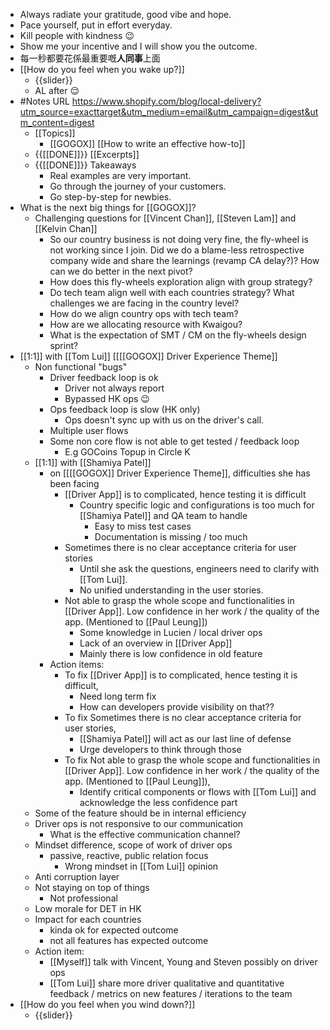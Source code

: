 - Always radiate your gratitude, good vibe and hope.
- Pace yourself, put in effort everyday.
- Kill people with kindness 😉
- Show me your incentive and I will show you the outcome.
- 每一秒都要花係最重要嘅**人同事**上面
- [[How do you feel when you wake up?]]
    - {{slider}}
    - AL after 😌
- #Notes URL https://www.shopify.com/blog/local-delivery?utm_source=exacttarget&utm_medium=email&utm_campaign=digest&utm_content=digest 
    - [[Topics]]
        - [[GOGOX]] [[How to write an effective how-to]]
    - {{[[DONE]]}} [[Excerpts]]
    - {{[[DONE]]}} Takeaways
        - Real examples are very important.
        - Go through the journey of your customers.
        - Go step-by-step for newbies.
- What is the next big things for [[GOGOX]]?
    - Challenging questions for [[Vincent Chan]], [[Steven Lam]] and [[Kelvin Chan]]
        - So our country business is not doing very fine, the fly-wheel is not working since I join. Did we do a blame-less retrospective company wide and share the learnings (revamp CA delay?)? How can we do better in the next pivot?
        - How does this fly-wheels exploration align with group strategy?
        - Do tech team align well with each countries strategy? What challenges we are facing in the country level?
        - How do we align country ops with tech team?
        - How are we allocating resource with Kwaigou?
        - What is the expectation of SMT / CM on the fly-wheels design sprint?
- [[1:1]] with [[Tom Lui]] [[[[GOGOX]] Driver Experience Theme]]
    - Non functional "bugs"
        - Driver feedback loop is ok
            - Driver not always report
            - Bypassed HK ops 😉
        - Ops feedback loop is slow (HK only)
            - Ops doesn't sync up with us on the driver's call.
        - Multiple user flows 
        - Some non core flow is not able to get tested / feedback loop
            - E.g GOCoins Topup in Circle K
    - [[1:1]] with [[Shamiya Patel]]
        - on [[[[GOGOX]] Driver Experience Theme]], difficulties she has been facing
            - [[Driver App]] is to complicated, hence testing it is difficult
                - Country specific logic and configurations is too much for [[Shamiya Patel]] and QA team to handle
                    - Easy to miss test cases
                    - Documentation is missing / too much
            - Sometimes there is no clear acceptance criteria for user stories
                - Until she ask the questions, engineers need to clarify with [[Tom Lui]].
                - No unified understanding in the user stories.
            - Not able to grasp the whole scope and functionalities in [[Driver App]]. Low confidence in her work / the quality of the app. (Mentioned to [[Paul Leung]])
                - Some knowledge in Lucien / local driver ops
                - Lack of an overview in [[Driver App]]
                - Mainly there is low confidence in old feature
        - Action items:
            - To fix [[Driver App]] is to complicated, hence testing it is difficult, 
                - Need long term fix
                - How can developers provide visibility on that??
            - To fix Sometimes there is no clear acceptance criteria for user stories,
                - [[Shamiya Patel]] will act as our last line of defense
                - Urge developers to think through those
            - To fix Not able to grasp the whole scope and functionalities in [[Driver App]]. Low confidence in her work / the quality of the app. (Mentioned to [[Paul Leung]]),
                - Identify critical components or flows with [[Tom Lui]] and acknowledge the less confidence part
    - Some of the feature should be in internal efficiency
    - Driver ops is not responsive to our communication
        - What is the effective communication channel?
    - Mindset difference, scope of work of driver ops
        - passive, reactive, public relation focus
            - Wrong mindset in [[Tom Lui]] opinion
    - Anti corruption layer
    - Not staying on top of things
        - Not professional
    - Low morale for DET in HK
    - Impact for each countries
        - kinda ok for expected outcome
        - not all features has expected outcome
    - Action item:
        - [[Myself]] talk with Vincent, Young and Steven possibly on driver ops
        - [[Tom Lui]] share more driver qualitative and quantitative feedback / metrics on new features / iterations to the team
- [[How do you feel when you wind down?]]
    - {{slider}}
